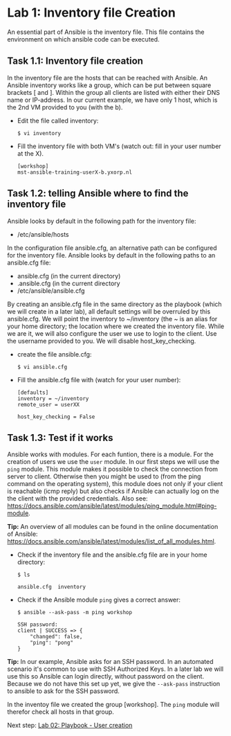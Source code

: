 # Lab 1: Inventory file Creation
An essential part of Ansible is the inventory file. This file contains the environment on which ansible code can be executed.

## Task 1.1: Inventory file creation
In the inventory file are the hosts that can be reached with Ansible. An Ansible inventory works like a group, which can be put between square brackets
[ and ]. Within the group all clients are listed with either their DNS name or IP-address. In our current example, we have only 1 host, which is the 2nd VM provided to you (with the b). 

* Edit the file called inventory:

  ``$ vi inventory``

* Fill the inventory file with both VM's (watch out: fill in your user number at the X).

  ```
  [workshop]
  mst-ansible-training-userX-b.yxorp.nl

  ```

## Task 1.2: telling Ansible where to find the inventory file
Ansible looks by default in the following path for the inventory file:

* /etc/ansible/hosts

In the configuration file ansible.cfg, an alternative path can be configured for the inventory file. Ansible looks by default in the following paths to an ansible.cfg file:

* ansible.cfg (in the current directory)
* .ansible.cfg (in the current directory
* /etc/ansible/ansible.cfg

By creating an ansible.cfg file in the same directory as the playbook (which we will create in a later lab), all default settings will be overruled by this ansible.cfg. We will point the inventory to  ~/inventory (the ~ is an alias for your home directory; the location where we created the inventory file. While we are it, we will also configure the user we use to login to the client. Use the username provided to you. We will disable host_key_checking.

* create the file ansible.cfg:

  ``$ vi ansible.cfg``

* Fill the ansible.cfg file with (watch for your user number):
  ```
  [defaults]
  inventory = ~/inventory
  remote_user = userXX

  host_key_checking = False
  ```

## Task 1.3: Test if it works
Ansible works with modules. For each funtion, there is a module. For the creation of users we use the  ``user`` module. In our first steps we will use the ``ping`` module. This module makes it possible to check the connection from server to client. Otherwise then you might be used to (from the ping command on the operating system), this module does not only if your client is reachable (icmp reply) but also checks if Ansible can actually log on the the client with the provided credentials. Also see: https://docs.ansible.com/ansible/latest/modules/ping_module.html#ping-module.

**Tip:** An overview of all modules can be found in the online documentation of Ansible: https://docs.ansible.com/ansible/latest/modules/list_of_all_modules.html.

* Check if the inventory file and the ansible.cfg file are in your home directory: 

  ``$ ls``

  ```
  ansible.cfg  inventory
  ```
  
* Check if the Ansible module ``ping`` gives a correct answer:

  ``$ ansible --ask-pass -m ping workshop``

  ```
  SSH password:
  client | SUCCESS => {
      "changed": false,
      "ping": "pong"
  }
  ```
  
**Tip:** In our example, Ansible asks for an SSH password. In an automated scenario it's common to use with SSH Authorized Keys. In a later lab we will use this so Ansible can login directly, without password on the client. Because we do not have this set up yet, we give the ``--ask-pass`` instruction to ansible to ask for the SSH password.

In the inventoy file we created the group [workshop]. The ``ping`` module will therefor check all hosts in that group. 

Next step: [Lab 02: Playbook - User creation](/labs/02_NL_playbook_user.md)
